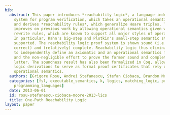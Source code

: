 ```yaml
---
bib:
  abstract: This paper introduces *reachability logic*, a language-independent proof
    system for program verification, which takes an operational semantics as axioms
    and derives *reachability rules*, which generalize Hoare triples. This system
    improves on previous work by allowing operational semantics given with *conditional*
    rewrite rules, which are known to support all major styles of operational semantics.
    In particular, Kahn's big-step and Plotkin's small-step semantic styles are newly
    supported. The reachability logic proof system is shown sound (i.e., partially
    correct) and (relatively) complete. Reachability logic thus eliminates the need
    to independently define an axiomatic and an operational semantics for each language,
    and the non-negligible effort to prove the former sound and complete w.r.t. the
    latter. The soundness result has also been formalized in Coq, allowing reachability
    logic derivations to serve as formal proof certificates that rely only on the
    operational semantics.
  authors: [Grigore Rosu, Andrei Stefanescu, Stefan Ciobaca, Brandon Moore]
  categories: [fsl, executable_semantics, k, logics, matching_logic, program_verification,
    programming_languages]
  date: 2013-06-01
  id: rosu-stefanescu-ciobaca-moore-2013-lics
  title: One-Path Reachability Logic
layout: paper
---
```

